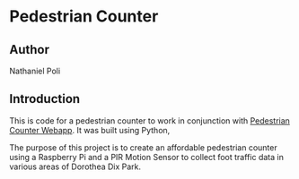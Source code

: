 # Pedestrian Counter

## Author
Nathaniel Poli

## Introduction

This is code for a pedestrian counter to work in conjunction with [Pedestrian Counter Webapp](http://github.com/njpoli/ddd-pedestrian-counter-webapp).  It was built using Python, <br>

The purpose of this project is to create an affordable pedestrian counter using a Raspberry Pi and a PIR Motion Sensor to collect foot traffic data in various areas of Dorothea Dix Park.


